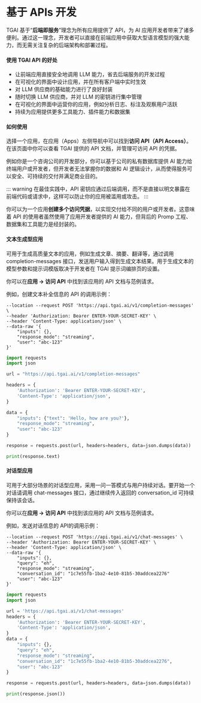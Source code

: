 # 基于 APIs 开发

TGAI 基于“**后端即服务**”理念为所有应用提供了 API，为 AI 应用开发者带来了诸多便利。通过这一理念，开发者可以直接在前端应用中获取大型语言模型的强大能力，而无需关注复杂的后端架构和部署过程。

#### 使用 TGAI API 的好处

* 让前端应用直接安全地调用 LLM 能力，省去后端服务的开发过程
* 在可视化的界面中设计应用，并在所有客户端中实时生效
* 对 LLM 供应商的基础能力进行了良好封装
* 随时切换 LLM 供应商，并对 LLM 的密钥进行集中管理
* 在可视化的界面中运营你的应用，例如分析日志、标注及观察用户活跃
* 持续为应用提供更多工具能力、插件能力和数据集

#### 如何使用

选择一个应用，在应用（Apps）左侧导航中可以找到**访问 API（API Access）**。在该页面中你可以查看 TGAI 提供的 API 文档，并管理可访问 API 的凭据。

例如你是一个咨询公司的开发部分，你可以基于公司的私有数据库提供 AI 能力给终端用户或开发者，但开发者无法掌握你的数据和 AI 逻辑设计，从而使得服务可以安全、可持续的交付并满足商业目的。

::: warning
在最佳实践中，API 密钥应通过后端调用，而不是直接以明文暴露在前端代码或请求中，这样可以防止你的应用被滥用或攻击。
:::


你可以为一个应用**创建多个访问凭据**，以实现交付给不同的用户或开发者。这意味着 API 的使用者虽然使用了应用开发者提供的 AI 能力，但背后的 Promp 工程、数据集和工具能力是经封装的。

#### 文本生成型应用

可用于生成高质量文本的应用，例如生成文章、摘要、翻译等，通过调用 completion-messages 接口，发送用户输入得到生成文本结果。用于生成文本的模型参数和提示词模版取决于开发者在 TGAI 提示词编排页的设置。

你可以在**应用 -> 访问 API** 中找到该应用的 API 文档与范例请求。

例如，创建文本补全信息的 API 的调用示例：


```curl
--location --request POST 'https://api.tgai.ai/v1/completion-messages' \
--header 'Authorization: Bearer ENTER-YOUR-SECRET-KEY' \
--header 'Content-Type: application/json' \
--data-raw '{
    "inputs": {},
    "response_mode": "streaming",
    "user": "abc-123"
}'
```


```python
import requests
import json

url = "https://api.tgai.ai/v1/completion-messages"

headers = {
    'Authorization': 'Bearer ENTER-YOUR-SECRET-KEY',
    'Content-Type': 'application/json',
}

data = {
    "inputs": {"text": 'Hello, how are you?'},
    "response_mode": "streaming",
    "user": "abc-123"
}

response = requests.post(url, headers=headers, data=json.dumps(data))

print(response.text)
```


#### 对话型应用

可用于大部分场景的对话型应用，采用一问一答模式与用户持续对话。要开始一个对话请调用 chat-messages 接口，通过继续传入返回的 conversation\_id 可持续保持该会话。

你可以在**应用 -> 访问 API** 中找到该应用的 API 文档与范例请求。

例如，发送对话信息的 API的调用示例：


```curl
--location --request POST 'https://api.tgai.ai/v1/chat-messages' \
--header 'Authorization: Bearer ENTER-YOUR-SECRET-KEY' \
--header 'Content-Type: application/json' \
--data-raw '{
    "inputs": {},
    "query": "eh",
    "response_mode": "streaming",
    "conversation_id": "1c7e55fb-1ba2-4e10-81b5-30addcea2276"
    "user": "abc-123"
}'

```

```python
import requests
import json

url = 'https://api.tgai.ai/v1/chat-messages'
headers = {
    'Authorization': 'Bearer ENTER-YOUR-SECRET-KEY',
    'Content-Type': 'application/json',
}
data = {
    "inputs": {},
    "query": "eh",
    "response_mode": "streaming",
    "conversation_id": "1c7e55fb-1ba2-4e10-81b5-30addcea2276",
    "user": "abc-123"
}

response = requests.post(url, headers=headers, data=json.dumps(data))

print(response.json())
```
